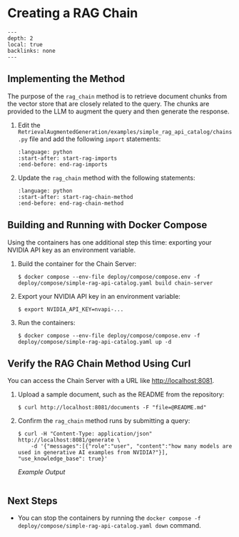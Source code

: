 <!--
  SPDX-FileCopyrightText: Copyright (c) 2023 NVIDIA CORPORATION & AFFILIATES. All rights reserved.
  SPDX-License-Identifier: Apache-2.0

  Licensed under the Apache License, Version 2.0 (the "License");
  you may not use this file except in compliance with the License.
  You may obtain a copy of the License at

  http://www.apache.org/licenses/LICENSE-2.0

  Unless required by applicable law or agreed to in writing, software
  distributed under the License is distributed on an "AS IS" BASIS,
  WITHOUT WARRANTIES OR CONDITIONS OF ANY KIND, either express or implied.
  See the License for the specific language governing permissions and
  limitations under the License.
-->

# Creating a RAG Chain

```{contents}
---
depth: 2
local: true
backlinks: none
---
```

## Implementing the Method

The purpose of the `rag_chain` method is to retrieve document chunks from the vector store that are closely related to the query.
The chunks are provided to the LLM to augment the query and then generate the response.

1. Edit the `RetrievalAugmentedGeneration/examples/simple_rag_api_catalog/chains.py` file and add the following `import` statements:

   ```{literalinclude} ./simple-example/code/api-catalog/rag/chains.py
   :language: python
   :start-after: start-rag-imports
   :end-before: end-rag-imports
   ```

1. Update the `rag_chain` method with the following statements:

   ```{literalinclude} ./simple-example/code/api-catalog/rag/chains.py
   :language: python
   :start-after: start-rag-chain-method
   :end-before: end-rag-chain-method
   ```

## Building and Running with Docker Compose

<!-- cp docs/simple-example/code/api-catalog/rag/chains.py RetrievalAugmentedGeneration/examples/simple_rag_api_catalog/chains.py -->

Using the containers has one additional step this time: exporting your NVIDIA API key as an environment variable.

1. Build the container for the Chain Server:

   ```console
   $ docker compose --env-file deploy/compose/compose.env -f deploy/compose/simple-rag-api-catalog.yaml build chain-server
   ```

1. Export your NVIDIA API key in an environment variable:

   ```console
   $ export NVIDIA_API_KEY=nvapi-...
   ```

1. Run the containers:

   ```console
   $ docker compose --env-file deploy/compose/compose.env -f deploy/compose/simple-rag-api-catalog.yaml up -d
   ```

## Verify the RAG Chain Method Using Curl

You can access the Chain Server with a URL like <http://localhost:8081>.

1. Upload a sample document, such as the README from the repository:

   ```console
   $ curl http://localhost:8081/documents -F "file=@README.md"
   ```

1. Confirm the `rag_chain` method runs by submitting a query:

   ```{code-block} console
   $ curl -H "Content-Type: application/json" http://localhost:8081/generate \
       -d '{"messages":[{"role":"user", "content":"how many models are used in generative AI examples from NVIDIA?"}], "use_knowledge_base": true}'
   ```

   *Example Output*

   ```{literalinclude} ./simple-example/output/api-catalog/rag/response.json
   ```

## Next Steps

- You can stop the containers by running the `docker compose -f deploy/compose/simple-rag-api-catalog.yaml down` command.
